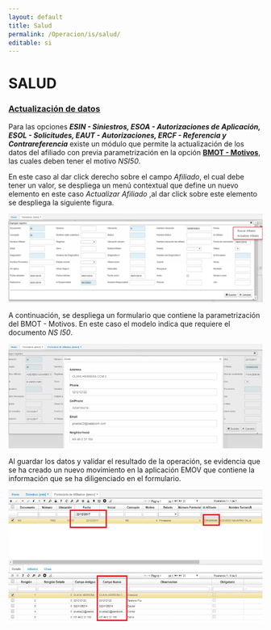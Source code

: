 ```yaml
---
layout: default
title: Salud
permalink: /Operacion/is/salud/
editable: si
---
```


# SALUD

### [Actualización de datos](http://docs.oasiscom.com/Operacion/is/salud/#actualización-de-datos)

Para las opciones **_ESIN - Siniestros, ESOA - Autorizaciones de Aplicación, ESOL - Solicitudes, EAUT - Autorizaciones, ERCF - Referencia y Contrareferencia_** existe un módulo que permite la actualización de los datos del afiliado con previa parametrización en la opción [**BMOT - Motivos**](http://docs.oasiscom.com/Operacion/common/bsistema/bmot), las cuales deben tener el motivo _NSI50_.  

En este caso al dar click derecho sobre el campo _Afiliado_, el cual debe tener un valor, se despliega un menú contextual que define un nuevo elemento en este caso _Actualizar Afiliado_ ,al dar click sobre este elemento se despliega la siguiente figura.  

![](salud1.png)

A continuación, se despliega un formulario que contiene la parametrización del BMOT - Motivos. En este caso el modelo indica que requiere el documento _NS I50_.  

![](salud2.png)

Al guardar los datos y validar el resultado de la operación, se evidencia que se ha creado un nuevo movimiento en la aplicación EMOV que contiene la información que se ha diligenciado en el formulario.  

![](salud3.png)
